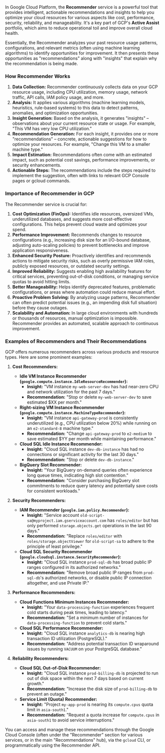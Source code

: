 In Google Cloud Platform, the **Recommender** service is a powerful tool that provides intelligent, actionable recommendations and insights to help you optimize your cloud resources for various aspects like cost, performance, security, reliability, and manageability. It's a key part of GCP's **Active Assist** portfolio, which aims to reduce operational toil and improve overall cloud health.

Essentially, the Recommender analyzes your past resource usage patterns, configurations, and relevant metrics (often using machine learning algorithms) to identify opportunities for improvement. It then presents these opportunities as "recommendations" along with "insights" that explain why the recommendation is being made.

### How Recommender Works

1.  **Data Collection:** Recommender continuously collects data on your GCP resource usage, including CPU utilization, memory usage, network traffic, API calls, IAM policy usage, and more.
2.  **Analysis:** It applies various algorithms (machine learning models, heuristics, rule-based systems) to this data to detect patterns, anomalies, and optimization opportunities.
3.  **Insight Generation:** Based on the analysis, it generates "insights" – observations about your current resource state or usage. For example, "This VM has very low CPU utilization."
4.  **Recommendation Generation:** For each insight, it provides one or more "recommendations" – concrete, actionable suggestions for how to optimize your resources. For example, "Change this VM to a smaller machine type."
5.  **Impact Estimation:** Recommendations often come with an estimated impact, such as potential cost savings, performance improvements, or security enhancements.
6.  **Actionable Steps:** The recommendations include the steps required to implement the suggestion, often with links to relevant GCP Console pages or gcloud commands.

### Importance of Recommender in GCP

The Recommender service is crucial for:

1.  **Cost Optimization (FinOps):** Identifies idle resources, oversized VMs, underutilized databases, and suggests more cost-effective configurations. This helps prevent cloud waste and optimizes your spend.
2.  **Performance Improvement:** Recommends changes to resource configurations (e.g., increasing disk size for an I/O-bound database, adjusting auto-scaling policies) to prevent bottlenecks and improve application responsiveness.
3.  **Enhanced Security Posture:** Proactively identifies and recommends actions to mitigate security risks, such as overly permissive IAM roles, publicly exposed resources, or outdated security settings.
4.  **Improved Reliability:** Suggests enabling high availability features for critical services, preventing out-of-disk conditions, or managing service quotas to avoid hitting limits.
5.  **Better Manageability:** Helps identify deprecated features, problematic configurations, or areas where automation could reduce manual effort.
6.  **Proactive Problem Solving:** By analyzing usage patterns, Recommender can often predict potential issues (e.g., an impending disk full situation) before they cause outages.
7.  **Scalability and Automation:** In large cloud environments with hundreds or thousands of resources, manual optimization is impossible. Recommender provides an automated, scalable approach to continuous improvement.

### Examples of Recommenders and Their Recommendations

GCP offers numerous recommenders across various products and resource types. Here are some prominent examples:

1.  **Cost Recommenders:**
    * **Idle VM Instance Recommender (`google.compute.instance.IdleResourceRecommender`):**
        * **Insight:** "VM instance `my-web-server-dev` has had near-zero CPU and network utilization for the past 7 days."
        * **Recommendation:** "Stop or delete `my-web-server-dev` to save estimated $XX per month."
    * **Right-sizing VM Instance Recommender (`google.compute.instance.MachineTypeRecommender`):**
        * **Insight:** "VM instance `api-gateway-prod` is consistently underutilized (e.g., CPU utilization below 20%) while running on an `e2-standard-8` machine type."
        * **Recommendation:** "Change `api-gateway-prod` to `e2-medium` to save estimated $YY per month while maintaining performance."
    * **Cloud SQL Idle Instance Recommender:**
        * **Insight:** "Cloud SQL instance `dev-db-instance` has had no connections or significant activity for the last 30 days."
        * **Recommendation:** "Stop or delete `dev-db-instance`."
    * **BigQuery Slot Recommender:**
        * **Insight:** "Your BigQuery on-demand queries often experience long queue times, indicating high slot contention."
        * **Recommendation:** "Consider purchasing BigQuery slot commitments to reduce query latency and potentially save costs for consistent workloads."

2.  **Security Recommenders:**
    * **IAM Recommender (`google.iam.policy.Recommender`):**
        * **Insight:** "Service account `old-script-sa@myproject.iam.gserviceaccount.com` has `roles/editor` but has only performed `storage.objects.get` operations in the last 90 days."
        * **Recommendation:** "Replace `roles/editor` with `roles/storage.objectViewer` for `old-script-sa` to adhere to the principle of least privilege."
    * **Cloud SQL Security Recommender (`google.cloudsql.instance.SecurityRecommender`):**
        * **Insight:** "Cloud SQL instance `prod-sql-db` has broad public IP ranges configured in its authorized networks."
        * **Recommendation:** "Remove broad public IP ranges from `prod-sql-db`'s authorized networks, or disable public IP connection altogether, and use Private IP."

3.  **Performance Recommenders:**
    * **Cloud Functions Minimum Instances Recommender:**
        * **Insight:** "Your `data-processing-function` experiences frequent cold starts during peak times, leading to latency."
        * **Recommendation:** "Set a minimum number of instances for `data-processing-function` to prevent cold starts."
    * **Cloud SQL Performance Recommender:**
        * **Insight:** "Cloud SQL instance `analytics-db` is nearing high transaction ID utilization (PostgreSQL)."
        * **Recommendation:** "Address potential transaction ID wraparound issues by running `VACUUM` on your PostgreSQL database."

4.  **Reliability Recommenders:**
    * **Cloud SQL Out-of-Disk Recommender:**
        * **Insight:** "Cloud SQL instance `prod-billing-db` is projected to run out of disk space within the next 7 days based on current growth."
        * **Recommendation:** "Increase the disk size of `prod-billing-db` to prevent an outage."
    * **Service Limit (Quota) Recommender:**
        * **Insight:** "Project `my-app-prod` is nearing its `compute.cpus` quota limit in `asia-south1`."
        * **Recommendation:** "Request a quota increase for `compute.cpus` in `asia-south1` to avoid service interruptions."

You can access and manage these recommendations through the Google Cloud Console (often under the "Recommender" section for various services, or in the main "Recommendations" hub), via the `gcloud` CLI, or programmatically using the Recommender API.
